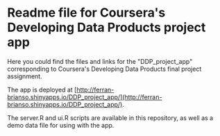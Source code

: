 # Readme file for Coursera's Developing Data Products project app
Here you could find the files and links for the "DDP_project_app"
corresponding to Coursera's Developing Data Products final project assignment.

The app is deployed at [http://ferran-brianso.shinyapps.io/DDP_project_app/](http://ferran-brianso.shinyapps.io/DDP_project_app/).

The server.R and ui.R scripts are available in this repository, as well as a demo data file for using with the app.
